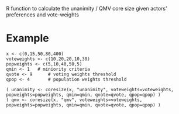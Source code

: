 R function to calculate the unanimity / QMV core size given actors' preferences and vote-weights

# Example

```
x <- c(0,15,50,80,400)
voteweights <- c(10,20,20,10,30)
popweights <- c(5,10,40,50,5)
qmin <- 1  	# miniority criteria
qvote <- 9		# voting weights threshold
qpop <- 4		# population weights threshold

( unanimity <- coresize(x, "unanimity", voteweights=voteweights, popweights=popweights, qmin=qmin, qvote=qvote, qpop=qpop) )
( qmv <- coresize(x, "qmv", voteweights=voteweights, popweights=popweights, qmin=qmin, qvote=qvote, qpop=qpop) )
```
	
